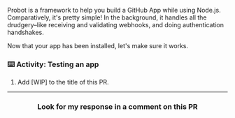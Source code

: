 Probot is a framework to help you build a GitHub App while using Node.js. Comparatively, it's pretty simple! In the background, it handles all the drudgery–like receiving and validating webhooks, and doing authentication handshakes.

Now that your app has been installed, let's make sure it works.

### :keyboard: Activity: Testing an app

1. Add [WIP] to the title of this PR.

<hr>
<h3 align="center">Look for my response in a comment on this PR</h3>
